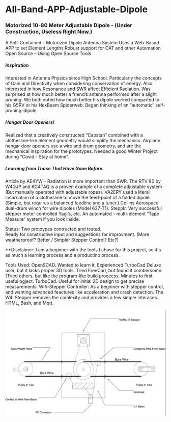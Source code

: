 # All-Band-APP-Adjustable-Dipole
### Motorized 10-80 Meter Adjustable Dipole - (Under Construction, Useless Right Now.)

A Self-Contained – Motorized Dipole Antenna System
Uses a Web-Based APP to set Element Lengths
Robust support for CAT and other Automation
Open Source – Using Open Source Tools

##### Inspiration
  Interested in Antenna Physics since High School.
    Particularly the concepts of Gain and Directivity when considering  conservation of energy.
  Also interested in how Resonance and SWR  affect Efficient Radiation.
  Was surprised at how much better a friend’s antenna performed after a slight pruning.
    We both noted how much better his dipole worked comparted to his G5RV or his HexBeam Spiderweb.
  Began thinking of an “automatic” self-pruning-dipole.
  
##### Hangar Door Openers!  
  Realized that a creatively constructed “Capstan” combined with a clothesline-like element geometry would simplify the mechanics.
    Airplane hangar door openers use a wire and drum geometry, and are the mechanical inspiration for the prototypes.
    Needed a good Winter Project during “Covid - Stay at home”.

##### Learning from Those That Have Gone Before.
  Article by AE4YW – Radiation is more important than SWR.
  The RTV 80 by W4QJP and KC4TAQ  is a proven example of a complete adjustable system (But manually operated with adjustable ropes).
  VA2ERY used a literal incarnation of a clothesline to move the feed-point of a folded dipole.
    (Simple, but requires a balanced feedline and a tuner.)
  Collins Aerospace dual-drum winch for wire dipoles (Model 637-T1).
  SteppIr.  Very successful stepper motor controlled Yagi’s, etc.
    An automated – multi-element “Tape Measure” system if you look inside.


Status:  Two protoypes contructed and tested.  
  Ready for constructive input and suggestions for improvment.  (More weatherproof?  Better / Simpler Stepper Control?  Etc?)

**Disclaimer:  I am a beginner with the tools I chose for this project, so it's as much a learning process and a productino process.

Tools Used:
OpenSCAD.  Wanted to learn it.  Experienced TurboCad Deluxe user, but it lacks proper 3D tools.
Tried FreeCad, but found it combersome.  (Tried others, but like the program-like build proceess.  Minutes to first useful ogject.
TurboCad.  Useful for initial 2D design to get precise measurements.
Wifi-Stepper Controller:  As a beginner with stepper control, and wanting advanced feactures like acceleration and crash detection.
The Wifi Stepper removes the comlexity and provides a few simple interaces.  HTML, Bash, and Mqtt.

![All Band Adjustable Dipole](https://github.com/AD0MZ/All-Band-APP-Adjustable-Dipole/blob/main/Collateral/1.%20%20Initial%20Concept.png)



